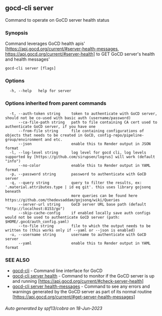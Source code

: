 ## gocd-cli server

Command to operate on GoCD server health status

### Synopsis

Command leverages GoCD health apis' [https://api.gocd.org/current/#server-health-messages, https://api.gocd.org/current/#server-health] to 
GET GoCD server's health and health messages'

```
gocd-cli server [flags]
```

### Options

```
  -h, --help   help for server
```

### Options inherited from parent commands

```
  -t, --auth-token string     token to authenticate with GoCD server, should not be co-used with basic auth (username/password)
      --ca-file-path string   path to file containing CA cert used to authenticate GoCD server, if you have one
      --from-file string      file containing configurations of objects that needs to be created in GoCD, config-repo/pipeline-group/environment and etc.
      --json                  enable this to Render output in JSON format
  -l, --log-level string      log level for gocd cli, log levels supported by [https://github.com/sirupsen/logrus] will work (default "info")
      --no-color              enable this to Render output in YAML format
  -p, --password string       password to authenticate with GoCD server
  -q, --query string          query to filter the results, ex: '.material.attributes.type | id eq git'. this uses library gojsonq beneath
                              more queries can be found here https://github.com/thedevsaddam/gojsonq/wiki/Queries
      --server-url string     GoCD server URL base path (default "http://localhost:8153/go")
      --skip-cache-config     if enabled locally save auth configs would not be used to authenticate GoCD server (path: $HOME/.gocd/auth_config.yaml)
      --to-file string        file to which the output needs to be written to (this works only if --yaml or --json is enabled)
  -u, --username string       username to authenticate with GoCD server
      --yaml                  enable this to Render output in YAML format
```

### SEE ALSO

* [gocd-cli](gocd-cli.md)	 - Command line interface for GoCD
* [gocd-cli server health](gocd-cli_server_health.md)	 - Command to monitor if the GoCD server is up and running [https://api.gocd.org/current/#check-server-health]
* [gocd-cli server health-messages](gocd-cli_server_health-messages.md)	 - Command to see any errors and warnings generated by the GoCD server as part of its normal routine [https://api.gocd.org/current/#get-server-health-messages]

###### Auto generated by spf13/cobra on 18-Jun-2023
